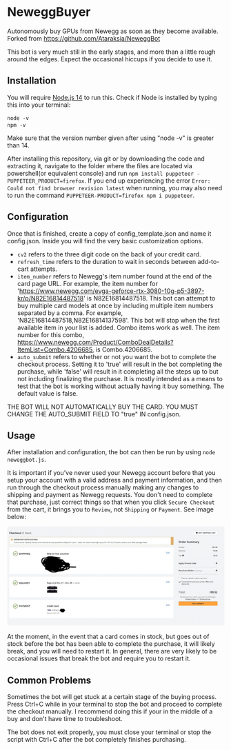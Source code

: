 # NeweggBuyer
Autonomously buy GPUs from Newegg as soon as they become available. Forked from https://github.com/Ataraksia/NeweggBot

This bot is very much still in the early stages, and more than a little rough around the edges.  Expect the occasional hiccups if you decide to use it.

## Installation
You will require [Node.js 14](https://nodejs.org/en/) to run this. Check if Node is installed by typing this into your terminal:
```
node -v
npm -v
```
Make sure that the version number given after using "node -v" is greater than 14.

After installing this repository, via git or by downloading the code and extracting it, navigate to the folder where the files are located via powershell(or equivalent console) and run `npm install puppeteer -PUPPETEER_PRODUCT=firefox`.  If you end up experiencing the error `Error: Could not find browser revision latest` when running, you may also need to run the command `PUPPETEER-PRODUCT=firefox npm i puppeteer`.

## Configuration
Once that is finished, create a copy of config_template.json and name it config.json.  Inside you will find the very basic customization options.  
- `cv2` refers to the three digit code on the back of your credit card.  
- `refresh_time` refers to the duration to wait in seconds between add-to-cart attempts.  
- `item_number` refers to Newegg's item number found at the end of the card page URL.  For example, the item number for 'https://www.newegg.com/evga-geforce-rtx-3080-10g-p5-3897-kr/p/N82E16814487518' is N82E16814487518.  This bot can attempt to buy multiple card models at once by including multiple item numbers separated by a comma.  For example, 'N82E16814487518,N82E16814137598'. This bot will stop when the first available item in your list is added. Combo items work as well. The item number for this combo, https://www.newegg.com/Product/ComboDealDetails?ItemList=Combo.4206685, is Combo.4206685.
- `auto_submit` refers to whether or not you want the bot to complete the checkout process.  Setting it to 'true' will result in the bot completing the purchase, while 'false' will result in it completing all the steps up to but not including finalizing the purchase.  It is mostly intended as a means to test that the bot is working without actually having it buy something. The default value is false.

THE BOT WILL NOT AUTOMATICALLY BUY THE CARD. YOU MUST CHANGE THE AUTO_SUBMIT FIELD TO "true" IN config.json.
## Usage
After installation and configuration, the bot can then be run by using `node neweggbot.js`. 

It is important if you've never used your Newegg account before that you setup your account with a valid address and payment information, and then run through the checkout process manually making any changes to shipping and payment as Newegg requests.  You don't need to complete that purchase, just correct things so that when you click `Secure Checkout` from the cart, it brings you to `Review`, not `Shipping` or `Payment`. See image below:

![Alt Text](./img/neweggcart.gif)

At the moment, in the event that a card comes in stock, but goes out of stock before the bot has been able to complete the purchase, it will likely break, and you will need to restart it.  In general, there are very likely to be occasional issues that break the bot and require you to restart it.

## Common Problems
Sometimes the bot will get stuck at a certain stage of the buying process. Press Ctrl+C while in your terminal to stop the bot and proceed to complete the checkout manually. 
I recommend doing this if your in the middle of a buy and don't have time to troubleshoot.

The bot does not exit properly, you must close your terminal or stop the script with Ctrl+C after the bot completely finishes purchasing.